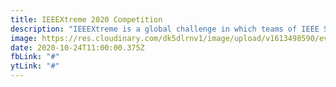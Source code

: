 ```yaml
---
title: IEEEXtreme 2020 Competition
description: "IEEEXtreme is a global challenge in which teams of IEEE Student members compete in a 24-hour time span against each other to solve a set of programming problems. As always, our Student Branch had many members form teams and enter the competition. Although virtually, and not in the Sindos Campus due to the special circumstances of this year, we competed and had an amazing experience."
image: https://res.cloudinary.com/dk5dlrnv1/image/upload/v1613498590/events/ieeextreme14_brcmbc.png
date: 2020-10-24T11:00:00.375Z
fbLink: "#"
ytLink: "#"
---
```

